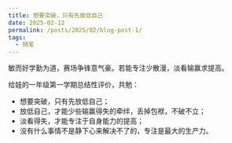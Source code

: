 ```yaml
---
title: 想要突破，只有先放低自己
date: 2025-02-12
permalink: /posts/2025/02/blog-post-1/
tags:
  - 随笔
---
```


敏而好学勤为道，赛场争锋意气豪。若能专注少散漫，淡看输赢求提高。

给娃的一年级第一学期总结性评价，共勉：

- 想要突破，只有先放低自己；
- 放低自己，才能少些输赢得失的牵绊，丢掉包袱，不破不立；
- 淡看得失，才能专注于自身能力的提高；
- 没有什么事情不是静下心来解决不了的，专注是最大的生产力。

